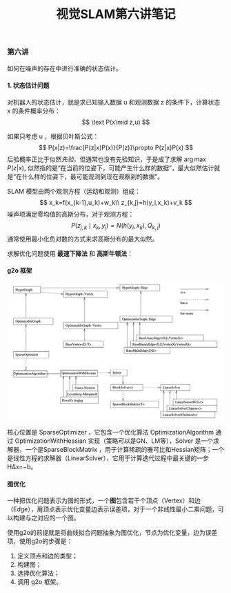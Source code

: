 ﻿---
layout:     post
title:      视觉SLAM第六讲笔记
category:   SLAM
---
### 第六讲

如何在噪声的存在中进行准确的状态估计。

#### 1. 状态估计问题

对机器人的状态估计，就是求已知输入数据 u 和观测数据 z 的条件下，计算状态 x 的条件概率分布：
$$
\text P(x\mid z,u)
$$

<!-- more -->

如果只考虑 u ，根据贝叶斯公式：
$$
P(x|z)=\frac{P(z|x)P(x)}{P(z)}\propto P(z|x)P(x)
$$
后验概率正比于似然*先验*，但通常也没有先验知识，于是成了求解 $\arg \max P(z|x)$, 似然指的是“在当前的位姿下，可能产生什么样的数据”，最大似然估计就是“在什么样的位姿下，最可能观测到现在观察到的数据”。



SLAM 模型由两个观测方程（运动和观测）组成：
$$
x_k=f(x_{k-1},u_k)+w_k\\
z_{k,j}=h(y_i,x_k)+v_k
$$
噪声项满足零均值的高斯分布，对于观测方程：
$$
P(z_{j,k}\mid x_k,y_j)=N(h(y_i,x_k),Q_{k,j})
$$
通常使用最小化负对数的方式来求高斯分布的最大似然。

求解优化问题使用 **最速下降法** 和 **高斯牛顿法**：





#### g2o 框架

![img](/images/slam/g2o.png)

核心位置是 SparseOptimizer ，它包含一个优化算法 OptimizationAlgorithm 通过 OptimizationWithHessian 实现（策略可以是GN、LM等），Solver 是一个求解器，一个是SparseBlockMatrix ，用于计算稀疏的雅可比和Hessian矩阵；一个是线性方程的求解器（LinearSolver），它用于计算迭代过程中最关键的一步HΔx=−b。

#### 图优化

一种把优化问题表示为图的形式，一个**图**包含若干个顶点（Vertex）和边（Edge），用顶点表示优化变量边表示误差项，对于一个非线性最小二乘问题，可以构建与之对应的一个图。

使用g2o的前提就是将曲线拟合问题抽象为图优化，节点为优化变量，边为误差项，使用g2o的步骤是：

1. 定义顶点和边的类型；
2. 构建图；
3. 选择优化算法；
4. 调用 g2o 框架。



